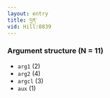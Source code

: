 ```yaml
---
layout: entry
title: དྲན་
vid: Hill:0839
---
```

### Argument structure (N = 11)
* `arg1` (2)
* `arg2` (4)
* `argcl` (3)
* `aux` (1)
